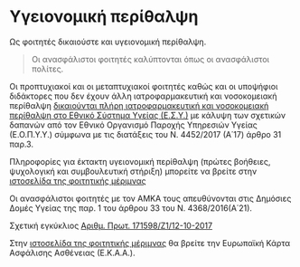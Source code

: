 # Υγειονομική περίθαλψη

Ως φοιτητές δικαιούστε και υγειονομική περίθαλψη.

> Οι ανασφάλιστοι φοιτητές καλύπτονται όπως οι ανασφάλιστοι πολίτες.

Οι προπτυχιακοί και οι μεταπτυχιακοί φοιτητές καθώς και οι υποψήφιοι διδάκτορες που δεν έχουν άλλη ιατροφαρμακευτική και νοσοκομειακή περίθαλψη [δικαιούνται πλήρη ιατροφαρμακευτική και νοσοκομειακή περίθαλψη στο Εθνικό Σύστημα Υγείας (Ε.Σ.Υ.)](https://cm.ihu.gr/index.php?cat_id=121) με κάλυψη των σχετικών δαπανών από τον Εθνικό Οργανισμό Παροχής Υπηρεσιών Υγείας (Ε.Ο.Π.Υ.Υ.) σύμφωνα με τις διατάξεις του Ν. 4452/2017 (Α΄17) άρθρο 31 παρ.3.

Πληροφορίες για έκτακτη υγειονομική περίθαλψη (πρώτες βοήθειες, ψυχολογική και συμβουλευτική στήριξη) μπορείτε να βρείτε στην [ιστοσελίδα της φοιτητικής μέριμνας](https://www.ihu.gr/foititiki-merimna)

Οι ανασφάλιστοι φοιτητές με τον ΑΜΚΑ τους απευθύνονται στις Δημόσιες Δομές Υγείας της παρ. 1 του άρθρου 33 του Ν. 4368/2016(Α΄21).

Σχετική εγκύκλιος [Αριθμ. Πρωτ. 171598/Ζ1/12-10-2017](https://www.uom.gr/assets/site/public/nodes/5457/2415-img06112017_0001.pdf)

Στην [ιστοσελίδα της φοιτητικής μέριμνας](https://www.ihu.gr/foititiki-merimna#76bc1109ff7ba5b20) θα βρείτε την Ευρωπαϊκή Κάρτα Ασφάλισης Ασθένειας (Ε.Κ.Α.Α.).
